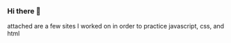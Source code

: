 ### Hi there 👋

attached are a few sites I worked on in order to practice javascript, css, and html


